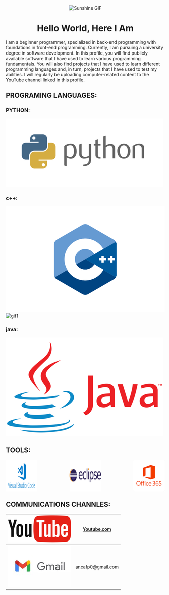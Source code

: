 <div align="center">
  <img src="https://i0.wp.com/animeshelter.com/wp-content/uploads/2018/03/sunshine.gif" alt="Sunshine GIF" width="500">
  <h1>Hello World, Here I Am</h1>
</div>
I am a beginner programmer, specialized in back-end programming with foundations in front-end programming. Currently, I am pursuing a university degree in software development. In this profile, you will find publicly available software that I have used to learn various programming fundamentals. You will also find projects that I have used to learn different programming languages and, in turn, projects that I have used to test my abilities. I will regularly be uploading computer-related content to the YouTube channel linked in this profile.


## PROGRAMING LANGUAGES:
### PYTHON:
![imgpython](python.png) 
### c++:
![imgc](C++logo.svg)                          ![gif1](https://media.tenor.com/cyORI7kwShQAAAAj/shigure-ui-dance.gif)
### java:
![imgjava](Java-logo.png)
## TOOLS:
<div style="display: flex; justify-content: space-between;">
  <img src="1_MGcLJS1ZvMFcBA94PXn16Q.png" alt="Imagen 1" style="width: 100px;">
  <img src="eclipse-logo.png" alt="Imagen 2" style="width: 100px;">
  <img src="descarga.png" alt="Imagen 3" style="width: 100px;">
</div>

## COMMUNICATIONS CHANNLES:
| ![imgyoutube](YouTube_Logo_(2013-2017).svg.png) | [Youtube.com](https://www.youtube.com/channel/UC2GkcKsqGrJWxxC5O841lfA) |
|-------------------------------------------------|--------------------------------------------------------------------------|
| ![imggmail](1366_2000.jpg)                       | ancafp0@gmail.com                                                       |

